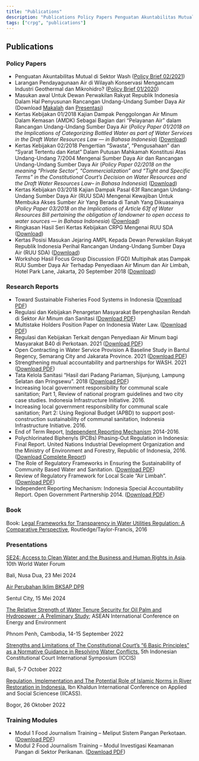 ```yaml
---
title: "Publications"
description: "Publications Policy Papers Penguatan Akuntabilitas Mutual di Sektor Wash (Policy Brief 02/2021) Larangan Pendayagunaan Air di Wilayah Konservasi Mengancam Industri Geothermal dan Mikrohidro? (Policy B"
tags: ["crpg", "publications"]
---
```


## Publications

### Policy Papers

  * Penguatan Akuntabilitas Mutual di Sektor Wash ([Policy Brief 02/2021](/assets/images/2021/10/policybriefmam1.pdf))
  * Larangan Pendayagunaan Air di Wilayah Konservasi Mengancam Industri Geothermal dan Mikrohidro? ([Policy Brief 01/2020](../../cloud.crpg.info/docs/Policy_Brief_01_2020_IND.pdf))
  * Masukan awal Untuk Dewan Perwakilan Rakyat Republik Indonesia Dalam Hal Penyusunan Rancangan Undang-Undang Sumber Daya Air (Download [Makalah](../../cloud.crpg.info/docs/makalah13022018.pdf) dan [Presentasi](https://cloud.crpg.info/docs/presentasi130218.ppsx)) 
  * Kertas Kebijakan 01/2018 Kajian Dampak Penggolongan Air Minum Dalam Kemasan (AMDK) Sebagai Bagian dari “Pelayanan Air” dalam Rancangan Undang-Undang Sumber Daya Air (_Policy Paper 01/2018 on the Implications of Categorizing Bottled Water as part of Water Services in the Draft Water Resources Law — in Bahasa Indonesia_) ([Download](../../cloud.crpg.info/docs/KK_01_2018.pdf))
  * Kertas Kebijakan 02/2018 Pengertian “Swasta”, “Pengusahaan” dan “Syarat Tertentu dan Ketat” Dalam Putusan Mahkamah Konstitusi Atas Undang-Undang 7/2004 Mengenai Sumber Daya Air dan Rancangan Undang-Undang Sumber Daya Air (_Policy Paper 02/2018 on the meaning “Private Sector”, “Commercialization” and “Tight and Specific Terms” in the Constitutional Court’s Decision on Water Resources and the Draft Water Resources Law– in Bahasa Indonesia_) ([Download](../../cloud.crpg.info/docs/KK_02_2018.pdf))
  * Kertas Kebijakan 03/2018 Kajian Dampak Pasal 63f Rancangan Undang-Undang Sumber Daya Air (RUU SDA) Mengenai Kewajiban Untuk Membuka Akses Sumber Air Yang Berada di Tanah Yang Dikuasainya (_Policy Paper 03/2018 on the Implications of Article 63f of Water Resources Bill pertaining the obligation of landowner to open access to water sources — in Bahasa Indonesia_) ([Download](../../cloud.crpg.info/docs/KK_03_2018.pdf))
  * Ringkasan Hasil Seri Kertas Kebijakan CRPG Mengenai RUU SDA ([Download](https://cloud.crpg.info/docs/RHP.ppsx))
  * Kertas Posisi Masukan Jejaring AMPL Kepada Dewan Perwakilan Rakyat Republik Indonesia Perihal Rancangan Undang-Undang Sumber Daya Air (RUU SDA) ([Download](../../cloud.crpg.info/docs/KertasPosisiRUUSDA.pdf))
  * Workshop Hasil Focus Group Discussion (FGD) Multipihak atas Dampak RUU Sumber Daya Air Terhadap Penyediaan Air Minum dan Air Limbah, Hotel Park Lane, Jakarta, 20 September 2018 ([Download](https://cloud.crpg.info/docs/WorkshopUNICEF.ppsx))

### Research Reports 

  * Toward Sustainable Fisheries Food Systems in Indonesia ([Download PDF](/assets/images/2024/07/Toward-Sustainable-Fisheries-Food-Systems-in-Indonesia.pdf))
  * Regulasi dan Kebijakan Penargetan Masyarakat Berpenghasilan Rendah di Sektor Air Minum dan Sanitasi ([Download PDF](/assets/images/2023/03/PenargetanB4.pdf))
  * Multistake Holders Position Paper on Indonesia Water Law. ([Download PDF](/assets/images/2022/07/multistakeholders-position-paper-on-indonesia-water-law-draft-en-final.pdf))
  * Regulasi dan Kebijakan Terkait dengan Penyediaan Air Minum bagi Masyarakat B40 di Perkotaan. 2021 ([Download PDF](/assets/images/2021/09/Regulasi-dan-Kebijakan-Terkait-dengan-Penargetan-Masyarakat-B40.pdf))
  * Open Contracting in Water Service Provision A Baseline Study in Bantul Regency, Semarang City and Jakarata Province. 2021 ([Download PDF](../../cloud.crpg.info/files/hivosbhsing.pdf))
  * Strengthening mutual accountability and partnerships for WASH. 2021 ([Download PDF](/assets/images/2021/10/swamamindonesia.pdf))
  * Tata Kelola Sanitasi “Hasil dari Padang Pariaman, Sijunjung, Lampung Selatan dan Pringsewu”. 2018 ([Download PDF](/assets/images/2023/07/Wash-Report-Tata-kelola-sanitasi.pdf))
  * Increasing local government responsibility for communal scale sanitation; Part 1, Review of national program guidelines and two city case studies. Indonesia Infrastructure Initiative. 2016.
  * Increasing local government responsibility for communal scale sanitation; Part 2: Using Regional Budget (APBD) to support post-construction sustainability of communal sanitation, Indonesia Infrastructure Initiative. 2016.
  * End of Term Report, [Independent Reporting Mechanism](http://www.opengovpartnership.org/independent-reporting-mechanism) 2014-2016.
  * Polychlorinated Biphenyls (PCBs) Phasing-Out Regulation in Indonesia: Final Report. United Nations Industrial Development Organization and the Ministry of Environment and Forestry, Republic of Indonesia, 2016.([Download Complete Report](../../cloud.crpg.info/docs/UNIDO%20PCB%20Final%20Report.pdf))
  * The Role of Regulatory Frameworks in Ensuring the Sustainability of Community Based Water and Sanitation. ([Download PDF](../../cloud.crpg.info/docs/aiirareport8072016_2.pdf))
  * Review of Regulatory Framework for Local Scale “Air Limbah”. ([Download PDF](../../communitysanitationgovernance.info/wp-content/uploads/2016/09/ISF-UTS_2015_Local-ScaleSanitationIndonesia_Legal-Review-Report.pdf))
  * Independent Reporting Mechanism: Indonesia Special Accountability Report. Open Government Partnership 2014. ([Download PDF](../../www.opengovpartnership.org/wp-content/uploads/2001/01/Indonesia_Special_Acc_Report_Public.pdf))

### Book

Book: [Legal Frameworks for Transparency in Water Utilities Regulation: A Comparative Perspective](https://www.routledge.com/Legal-Frameworks-for-Transparency-in-Water-Utilities-Regulation-A-comparative/AlAfghani/p/book/9781138930810), Routledge/Taylor-Francis, 2016

### Presentations

[SE24: Access to Clean Water and the Business and Human Rights in Asia](/assets/images/2024/05/HREDD-Launch-WWF-Bali-2.pdf). 10th World Water Forum

Bali, Nusa Dua, 23 Mei 2024

[Air Perubahan Iklim BKSAP DPR](/assets/images/2024/05/Air-Perubahan-Iklim-BKSAP-DPR-15-Mei-2024.pdf)

Sentul City, 15 Mei 2024

[The Relative Strength of Water Tenure Security for Oil Palm and Hydropower : A Preliminary Study](/assets/images/2022/09/AICEE-Presentation.pdf); ASEAN International Conference on Energy and Environment

Phnom Penh, Cambodia, 14-15 September 2022

[Strengths and Limitations of The Constitutional Court’s “6 Basic Principles” as a Normative Guidance in Resolving Water Conflicts.](/assets/images/2022/10/Strengths-and-Limitations-of-The-Constitutional-Co-6-Basic-Principlesurts.pdf) 5th Indonesian Constitutional Court International Symposium (ICCIS)

Bali, 5-7 October 2022

[Regulation, Implementation and The Potential Role of Islamic Norms in River Restoration in Indonesia.](/assets/images/2022/11/Mova-IICASS-2022.pdf) Ibn Khaldun International Conference on Applied and Social Sciencese (IICASS).

Bogor, 26 Oktober 2022

### Training Modules

  * Modul 1 Food Journalism Training – Meliput Sistem Pangan Perkotaan. ([Download PDF](https://drive.google.com/file/d/1s9t9j2pqcMSRBWp2dHkPyGOgdgSamac-/view?usp=sharing))
  * Modul 2 Food Journalism Training – Modul Investigasi Keamanan Pangan di Sektor Perikanan. ([Download PDF](https://drive.google.com/file/d/13gMyyR_hfiUsNM2cJqASSZu8Xznssr8-/view?usp=sharing))
